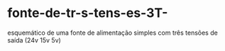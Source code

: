 # fonte-de-tr-s-tens-es-3T-
esquemático de uma fonte de alimentação simples com três tensões de saída (24v 15v 5v)
